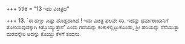 +++
title = "13 ಇದು ವಿಚಿತ್ರದ"

+++
13. `ಈ ಹಣ್ಣು ಎಷ್ಟು ದೊಡ್ಡದಾಗಿದೆ ! ಇದು ವಿಚಿತ್ರ ಫಲವೇ ಸರಿ. ಇದನ್ನು ಧರ್ಮರಾಯನಿಗೆ ತೋರಿಸುವುದಕ್ಕಾಗಿ ಕಿತ್ತೊಯ್ಯುತ್ತೇನೆ' ಎಂದು ಗದೆಯನ್ನು ಕಂಕುಳಲ್ಲಿಟ್ಟುಕೊಂಡು, ಶ್ರೀ ಹರಿಯನ್ನು ನೆನೆಯುತ್ತಾ ಮರವನ್ನೇರಿ ಅದನ್ನು ಕೊಯ್ದು ಕೆಳಗೆ ತಂದನು.